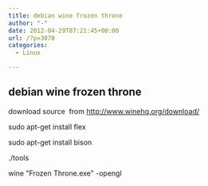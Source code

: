 ```yaml
---
title: debian wine frozen throne
author: "-"
date: 2012-04-29T07:21:45+00:00
url: /?p=3070
categories:
  - Linux

---
```

## debian wine frozen throne
download source  from <http://www.winehq.org/download/>

sudo apt-get install flex

sudo apt-get install bison

./tools

wine "Frozen Throne.exe" -opengl